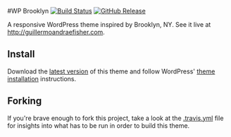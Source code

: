 #WP Brooklyn
[![Build Status](http://img.shields.io/travis/guillermoandrae/WP-Brooklyn.svg?style=flat)](https://travis-ci.org/guillermoandrae/WP-Brooklyn) [![GitHub Release](http://img.shields.io/github/release/guillermoandrae/WP-Brooklyn.svg?style=flat)](https://github.com/guillermoandrae/WP-Brooklyn/releases/tag/0.3.0)

A responsive WordPress theme inspired by Brooklyn, NY. See it live at http://guillermoandraefisher.com.

## Install
Download the [latest version] of this theme and follow WordPress' [theme installation] instructions.

## Forking
If you're brave enough to fork this project, take a look at the [.travis.yml] file for insights into what has to be run in order to build this theme.

[latest version]: https://github.com/guillermoandrae/WP-Brooklyn/releases
[theme installation]: http://codex.wordpress.org/Using_Themes#Adding_New_Themes
[.travis.yml]: https://github.com/guillermoandrae/WP-Brooklyn/blob/master/.travis.yml